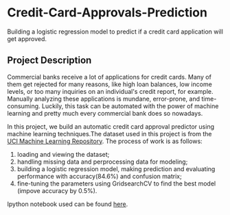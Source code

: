 # Credit-Card-Approvals-Prediction
Building a logistic regression model to predict if a credit card application will get approved.

## Project Description

Commercial banks receive a lot of applications for credit cards. Many of them get rejected for many reasons, like high loan balances, low income levels, or too many inquiries on an individual's credit report, for example. Manually analyzing these applications is mundane, error-prone, and time-consuming. Luckily, this task can be automated with the power of machine learning and pretty much every commercial bank does so nowadays. 

In this project, we build an automatic credit card approval predictor using machine learning techniques.The dataset used in this project is from the [UCI Machine Learning Repository](http://archive.ics.uci.edu/ml/datasets/credit+approval). The process of work is as follows:
1) loading and viewing the dataset;
2) handling missing data and perprocessing data for modeling;
3) building a logistic regression model, making prediction and evaluating performance with accuracy(84.6%) and confusion matrix;
4) fine-tuning the parameters using GridsearchCV to find the best model (impove accuracy by 0.5%).

Ipython notebook used can be found [here](https://github.com/shanj0716/Credit-Card-Approvals-Prediction/blob/master/credit-card-approvals.ipynb).
